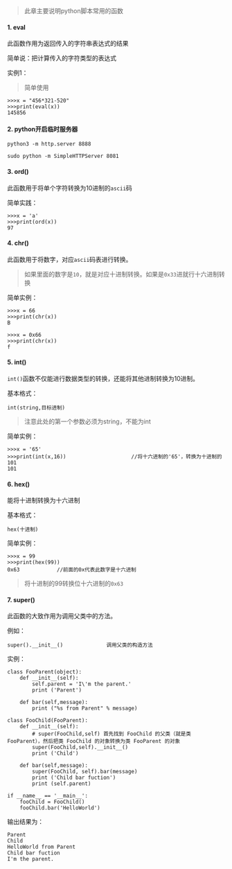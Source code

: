> 此章主要说明python脚本常用的函数

#### 1.	eval

此函数作用为返回传入的字符串表达式的结果

简单说：把计算传入的字符类型的表达式



实例1：

> 简单使用

```
>>>x = "456*321-520"
>>>print(eval(x))
145856
```



#### 2.	python开启临时服务器

`python3 -m http.server 8888` 

`sudo python -m SimpleHTTPServer 8081`



#### 3.	ord()

此函数用于将单个字符转换为10进制的`ascii`码



简单实践：

```
>>>x = 'a'
>>>print(ord(x))
97
```



#### 4.	chr()

此函数用于将数字，对应`ascii`码表进行转换。

> 如果里面的数字是`10`，就是对应十进制转换。如果是`0x33`进就行十六进制转换



简单实例：

```
>>>x = 66
>>>print(chr(x))
B

>>>x = 0x66
>>>print(chr(x))
f
```





#### 5.	int()



`int()`函数不仅能进行数据类型的转换，还能将其他进制转换为10进制。

基本格式：

```
int(string,目标进制)
```

> 注意此处的第一个参数必须为string，不能为int



简单实例：

```
>>>x = '65'
>>>print(int(x,16))						//将十六进制的'65'，转换为十进制的101
101
```



#### 6.	hex()

能将十进制转换为十六进制



基本格式：

```
hex(十进制)
```



简单实例：

```
>>>x = 99
>>>print(hex(99))
0x63			//前面的0x代表此数字是十六进制
```

> 将十进制的99转换位十六进制的`0x63`







#### 7.	super()

此函数的大致作用为调用父类中的方法。

例如：

```
super().__init__()				调用父类的构造方法
```



实例：

```
class FooParent(object):
    def __init__(self):
        self.parent = 'I\'m the parent.'
        print ('Parent')
    
    def bar(self,message):
        print ("%s from Parent" % message)
 
class FooChild(FooParent):
    def __init__(self):
        # super(FooChild,self) 首先找到 FooChild 的父类（就是类 FooParent），然后把类 FooChild 的对象转换为类 FooParent 的对象
        super(FooChild,self).__init__()    
        print ('Child')
        
    def bar(self,message):
        super(FooChild, self).bar(message)
        print ('Child bar fuction')
        print (self.parent)
 
if __name__ == '__main__':
    fooChild = FooChild()
    fooChild.bar('HelloWorld')
```



输出结果为：

```
Parent
Child
HelloWorld from Parent
Child bar fuction
I'm the parent.
```

